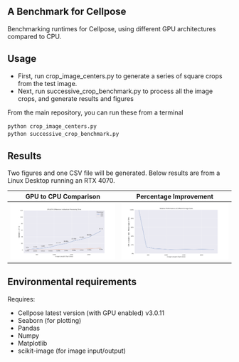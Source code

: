 ## A Benchmark for Cellpose
Benchmarking runtimes for Cellpose, using different GPU architectures compared to CPU.

## Usage
- First, run crop\_image\_centers.py to generate a series of square crops from the test image.
- Next, run successive\_crop\_benchmark.py to process all the image crops, and generate results and figures

From the main repository, you can run these from a terminal
```python
python crop_image_centers.py
python successive_crop_benchmark.py
```

## Results
Two figures and one CSV file will be generated. Below results are from a Linux Desktop running an RTX 4070. 

GPU to CPU Comparison             |  Percentage Improvement           |
:-------------------------:|:-------------------------:|
![GPU CPU](figures/GPU_vs_CPU.png)| ![Percentage Improvement](figures/Percentage_Improvement.png)


## Environmental requirements
Requires:
- Cellpose latest version (with GPU enabled) v3.0.11
- Seaborn (for plotting)
- Pandas
- Numpy
- Matplotlib
- scikit-image (for image input/output)
